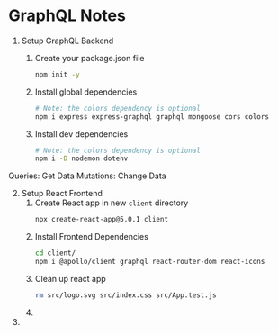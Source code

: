 # GraphQL Notes

1. Setup GraphQL Backend

   1. Create your package.json file
      ```bash
      npm init -y
      ```
   2. Install global dependencies

      ```bash
      # Note: the colors dependency is optional
      npm i express express-graphql graphql mongoose cors colors
      ```

   3. Install dev dependencies

      ```bash
      # Note: the colors dependency is optional
      npm i -D nodemon dotenv
      ```

Queries: Get Data
Mutations: Change Data

2.  Setup React Frontend
    1.  Create React app in new `client` directory
        ```bash
        npx create-react-app@5.0.1 client
        ```
    2.  Install Frontend Dependencies
        ```bash
        cd client/
        npm i @apollo/client graphql react-router-dom react-icons
        ```
    3.  Clean up react app
        ```bash
        rm src/logo.svg src/index.css src/App.test.js
        ```
    4.
3.
